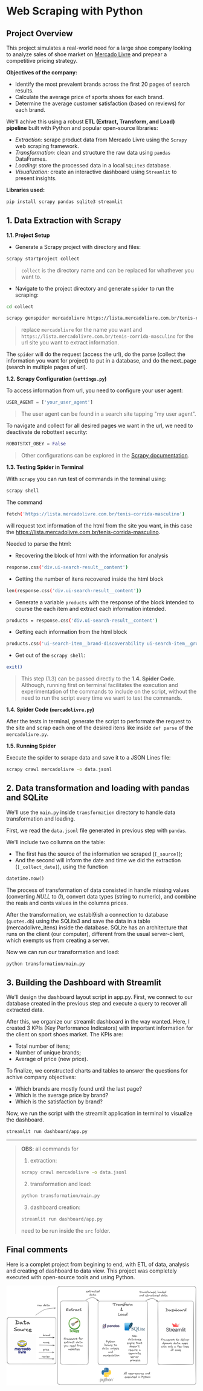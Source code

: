# Web Scraping with Python

## Project Overview

This project simulates a real-world need for a large shoe company looking to analyze sales of shoe market on [Mercado Livre](https://lista.mercadolivre.com.br/tenis-corrida-masculino) and prepear a competitive pricing strategy.

**Objectives of the company:**

- Identify the most prevalent brands across the first 20 pages of search results.
- Calculate the average price of sports shoes for each brand.
- Determine the average customer satisfaction (based on reviews) for each brand.

We'll achive this using a robust **ETL (Extract, Transform, and Load) pipeline** built with Python and popular open-source libraries:

- *Extraction:* scrape product data from Mercado Livre using the `Scrapy` web scraping framework.
- *Transformation:* clean and structure the raw data using `pandas` DataFrames.
- *Loading:* store the processed data in a local `SQLite3` database.
- *Visualization:* create an interactive dashboard using `Streamlit` to present insights.

**Libraries used:**
```bash
pip install scrapy pandas sqlite3 streamlit
```

## 1. Data Extraction with Scrapy

**1.1. Project Setup**

- Generate a Scrapy project with directory and files:
```bash
scrapy startproject collect
```
> `collect` is the directory name and can be replaced for whathever you want to.

- Navigate to the project directory and generate `spider` to run the scraping:
```bash
cd collect
```
```bash
scrapy genspider mercadolivre https://lista.mercadolivre.com.br/tenis-corrida-masculino
```
> replace `mercadolivre` for the name you want and `https://lista.mercadolivre.com.br/tenis-corrida-masculino` for the url site you want to extract information.

The `spider` will do the request (access the url), do the parse (collect the information you want for project) to put in a database, and do the next_page (search in multiple pages of url).

**1.2. Scrapy Configuration (`settings.py`)**

To access information from url, you need to configure your user agent:
```python
USER_AGENT = ['your_user_agent']
```
>The user agent can be found in a search site tapping "my user agent".

To navigate and collect for all desired pages we want in the url, we need to deactivate de robottext security:
```python
ROBOTSTXT_OBEY = False
```

> Other configurations can be explored in the [Scrapy documentation](https://docs.scrapy.org/en/latest/).

**1.3. Testing Spider in Terminal**

With `scrapy` you can run test of commands in the terminal using:
```bash
scrapy shell
```

The command
```bash
fetch('https://lista.mercadolivre.com.br/tenis-corrida-masculino')
```
will request text information of the html from the site you want, in this case the https://lista.mercadolivre.com.br/tenis-corrida-masculino.


Needed to parse the html:
- Recovering the block of html with the information for analysis
```bash
response.css('div.ui-search-result__content')
```

- Getting the number of itens recovered inside the html block
```bash
len(response.css('div.ui-search-result__content'))
```

- Generate a variable `products` with the response of the block intended to course the each item and extract each information intended.
```bash
products = response.css('div.ui-search-result__content')
```

- Getting each information from the html block
```bash
products.css('ui-search-item__brand-discoverability ui-search-item__group__element::text').get()
```

- Get out of the `scrapy shell`:
```bash
exit()
```

> This step (1.3) can be passed directly to the **1.4. Spider Code**. Although, running first on terminal facilitates the execution and experimentation of the commands to include on the script, without the need to run the script every time we want to test the commands.

**1.4. Spider Code (`mercadolivre.py`)**

After the tests in terminal, generate the script to performate the request to the site and scrap each one of the desired itens like inside `def parse` of the `mercadolivre.py`.

**1.5. Running Spider**

Execute the spider to scrape data and save it to a JSON Lines file:
```bash
scrapy crawl mercadolivre -o data.jsonl
```

## 2. Data transformation and loading with pandas and SQLite

We'll use the `main.py` inside `transformation` directory to handle data transformation and loading.

First, we read the `data.jsonl` file generated in previous step with `pandas`.

We'll include two collumns on the table:
- The first has the source of the information we scraped (`[_source]`);
- And the second will inform the date and time we did the extraction (`[_collect_date]`), using the function 
```python
datetime.now()
```

The process of transformation of data consisted in handle missing values (converting *NULL* to *0*), convert data types (string to numeric), and combine the reais and cents values in the columns prices.

After the transformation, we establ9ish a connection to database (`quotes.db`) using the SQLite3 and save the data in a table (mercadolivre_itens) inside the database. SQLite has an architecture that runs on the client (our computer), different from the usual server-client, which exempts us from creating a server.

Now we can run our transformation and load:
```bash
python transformation/main.py
```

## 3. Building the Dashboard with Streamlit

We'll design the dashboard layout script in app.py. First, we connect to our database created in the previous step and execute a query to recover all extracted data.

After this, we organize our streamlit dashboard in the way wanted.
Here, I created 3 KPIs (Key Performance Indicators) with important information for the client on sport shoes market.
The KPIs are:
- Total number of itens;
- Number of unique brands;
- Average of price (new price).

To finalize, we constructed charts and tables to answer the questions for achive company objectives:
- Which brands are mostly found until the last page?
- Which is the average price by brand?
- Which is the satisfaction by brand?

Now, we run the script with the streamlit application in terminal to visualize the dashboard.
```bash
streamlit run dashboard/app.py
```
---------------------------------------------------------------------
>**OBS**: all commands for
>1. extraction:
>```bash
>scrapy crawl mercadolivre -o data.jsonl
>```
>2. transformation and load:
>```bash
>python transformation/main.py
>```
>3. dashboard creation:
>```bash
>streamlit run dashboard/app.py
>```
>need to be run inside the `src` folder.

## Final comments

Here is a complet project from begining to end, with ETL of data, analysis and creating of dashboard to data view. This project was completely executed with open-source tools and using Python.

![all tools used in the project](workflow.png)